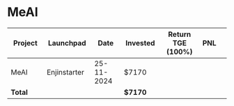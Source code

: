 # MeAI



<table data-full-width="true"><thead><tr><th width="152">Project</th><th width="138">Launchpad</th><th width="132">Date</th><th width="133">Invested</th><th width="176">Return TGE (100%)</th><th>PNL</th><th></th></tr></thead><tbody><tr><td>MeAI</td><td>Enjinstarter</td><td>25-11-2024</td><td>$7170</td><td></td><td></td><td></td></tr><tr><td><strong>Total</strong></td><td></td><td></td><td><strong>$7170</strong></td><td></td><td></td><td></td></tr></tbody></table>

